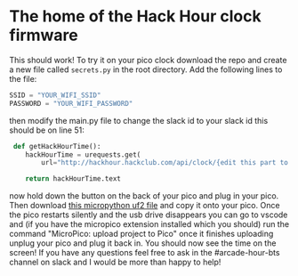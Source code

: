 # The home of the Hack Hour clock firmware

This should work! To try it on your pico clock download the repo and create a new file called `secrets.py` in the root directory. Add the following lines to the file:

```python
SSID = "YOUR_WIFI_SSID"
PASSWORD = "YOUR_WIFI_PASSWORD"
```

then modify the main.py file to change the slack id to your slack id this should be on line 51:

```python
 def getHackHourTime():
    hackHourTime = urequests.get(
        url="http://hackhour.hackclub.com/api/clock/{edit this part to your slack id}")

    return hackHourTime.text
```

now hold down the button on the back of your pico and plug in your pico. Then download [this micropython uf2 file](https://micropython.org/resources/firmware/RPI_PICO_W-20240602-v1.23.0.uf2) and copy it onto your pico. Once the pico restarts silently and the usb drive disappears you can go to vscode and (if you have the micropico extension installed which you should) run the command "MicroPico: upload project to Pico" once it finishes uploading unplug your pico and plug it back in. You should now see the time on the screen! If you have any questions feel free to ask in the #arcade-hour-bts channel on slack and I would be more than happy to help! 
